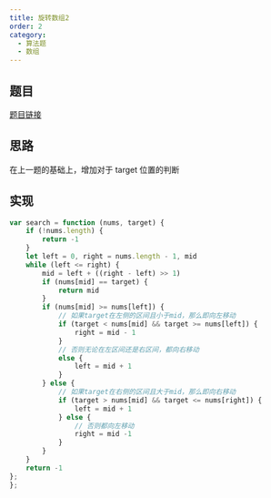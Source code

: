 ```yaml
---
title: 旋转数组2
order: 2
category:
  - 算法题
  - 数组
---
```


## 题目

[题目链接](https://leetcode.cn/problems/search-in-rotated-sorted-array/submissions/506688129/)

## 思路

在上一题的基础上，增加对于 target 位置的判断

## 实现

```js
var search = function (nums, target) {
    if (!nums.length) {
        return -1
    }
    let left = 0, right = nums.length - 1, mid
    while (left <= right) {
        mid = left + ((right - left) >> 1)
        if (nums[mid] == target) {
            return mid
        }
        if (nums[mid] >= nums[left]) {
            // 如果target在左侧的区间且小于mid，那么即向左移动
            if (target < nums[mid] && target >= nums[left]) {
                right = mid - 1
            }
            // 否则无论在左区间还是右区间，都向右移动
            else {
                left = mid + 1
            }
        } else {
            // 如果target在右侧的区间且大于mid，那么即向右移动
            if (target > nums[mid] && target <= nums[right]) {
                left = mid + 1
            } else {
                // 否则都向左移动
                right = mid -1
            }
        }
    }
    return -1
};
};
```
